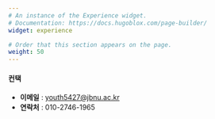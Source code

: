 ```yaml
---
# An instance of the Experience widget.
# Documentation: https://docs.hugoblox.com/page-builder/
widget: experience

# Order that this section appears on the page.
weight: 50
---
```


#### 컨택

- **이메일** : [youth5427@jbnu.ac.kr](mailto:youth5427@jbnu.ac.kr)
- **연락처** : 010-2746-1965
